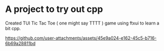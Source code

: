 # A project to try out cpp

Created TUI Tic Tac Toe ( one might say TTTT ) game using ftxui to learn a bit cpp.

https://github.com/user-attachments/assets/45e9a024-e162-45c5-b716-6b69a28811bd

